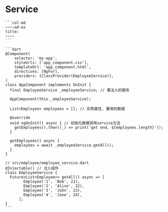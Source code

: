 # Service

````col
```col-md
~~~~ad-ex
title: 
~~~~
```

```dart
@Component(  
	selector: 'my-app',  
	styleUrls: ['app_component.css'],  
	templateUrl: 'app_component.html',  
	directives: [NgFor],  
	providers: [ClassProvider(EmployeeService)],  
)
class AppComponent implements OnInit {
  final EmployeeService _employeeService; // 要注入的服务

  AppComponent(this._employeeService);

  List<Employee> employees = []; // 实例属性, 要用的数据

  @override
  void ngOnInit() async { // 初始化数据调用service方法
    getEmployees().then((_) => print('get end, ${employees.length}'));
  }

  getEmployees() async {
    employees = await _employeeService.getAll();
  }
}

// src/employee/employee_service.dart
@Injectable() // 注入组件
class EmployeeService {
  Future<List<Employee>> getAll() async => [
        Employee('1', 'Bob', 21),
        Employee('2', 'Alice', 22),
        Employee('3', 'John', 23),
        Employee('4', 'Jane', 24),
      ];
}
```
````
